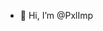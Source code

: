 - 👋 Hi, I’m @PxlImp

<!---
PxlImp/PxlImp is a ✨ special ✨ repository because its `README.md` (this file) appears on your GitHub profile.
You can click the Preview link to take a look at your changes.
--->
